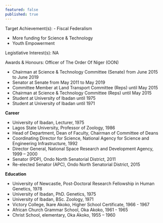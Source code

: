 ```yaml
---
featured: false
published: true
---
```

Target Achievement(s): - Fiscal Federalism
- More funding for Science & Technology
- Youth Empowerment

Legistlative Interest(s): NA

Awards & Honours: Officer of The Order Of Niger (OON)

* Chairman at Science & Technology Committee (Senate) from June 2015 to June 2019
* Senator at Senate from May 2011 to May 2019
* Committee Member at Land Transport Committee (Reps) until May 2015
* Chairman at Science & Technology Committee (Reps) until May 2015
* Student at University of Ibadan until 1975
* Student at University of Ibadan until 1971

**Career**

*  University of Ibadan, Lecturer, 1975
*  Lagos State University, Professor of Zoology, 1986
*  Head of Department, Dean of Faculty, Chairman of Committee of Deans
*  Coordinating Director for Science, National Agency for Science and Engineering Infrastructure, 1992
*  Director General, National Space Research and Development Agency, 1999 – 2000
*  Senator (PDP), Ondo North Senatorial District, 2011
*  Re-elected Senator (APC), Ondo North Senatorial District, 2015

**Education**

*  University of Newcastle, Post-Doctoral Research Fellowship in Human Genetics, 1978
*  University of Ibadan, PhD. Genetics, 1975
*  University of Ibadan, BSc. Zoology, 1971
*  Victory College, Ikare Akoko, Higher School Certificate, 1966 - 1967
*  African Church Grammar School, Oka Akoko, 1961 - 1965
*  Christ School, elementary, Oka Akoko, 1955 – 1960
